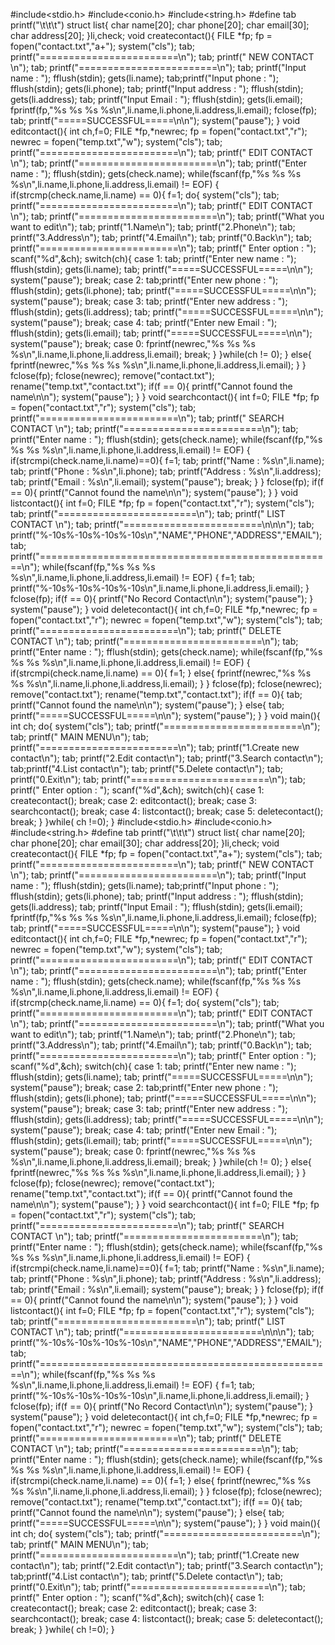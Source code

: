 
#include<stdio.h>
#include<conio.h>
#include<string.h>
#define tab printf("\t\t\t")
struct list{
char name[20];
char phone[20];
char email[30];
char address[20];
}li,check;
void createcontact(){
FILE *fp;
fp = fopen("contact.txt","a+");
system("cls");
tab; printf("========================\n");
tab; printf(" NEW CONTACT \n");
tab; printf("========================\n");
tab; printf("Input name : "); fflush(stdin); gets(li.name);
tab;printf("Input phone : "); fflush(stdin); gets(li.phone);
tab; printf("Input address : "); fflush(stdin); gets(li.address);
tab; printf("Input Email : "); fflush(stdin); gets(li.email);
fprintf(fp,"%s %s %s %s\n",li.name,li.phone,li.address,li.email);
fclose(fp);
tab; printf("=====SUCCESSFUL=====\n\n");
system("pause");
}
void editcontact(){
int ch,f=0;
FILE *fp,*newrec;
fp = fopen("contact.txt","r");
newrec = fopen("temp.txt","w");
system("cls");
tab; printf("========================\n");
tab; printf(" EDIT CONTACT \n");
tab; printf("========================\n");
tab; printf("Enter name : "); fflush(stdin); gets(check.name);
while(fscanf(fp,"%s %s %s %s\n",li.name,li.phone,li.address,li.email)
!= EOF)
{
if(strcmp(check.name,li.name) == 0){
f=1;
do{
system("cls");
tab; printf("========================\n");
tab; printf(" EDIT CONTACT \n");
tab; printf("========================\n");
tab; printf("What you want to edit\n");
tab; printf("1.Name\n");
tab; printf("2.Phone\n");
tab; printf("3.Address\n");
tab; printf("4.Email\n");
tab; printf("0.Back\n");
tab; printf("========================\n");
tab; printf(" Enter option : "); scanf("%d",&ch);
switch(ch){
case 1:
tab; printf("Enter new name : "); fflush(stdin);
gets(li.name);
tab; printf("=====SUCCESSFUL=====\n\n");
system("pause");
break;
case 2:
tab;printf("Enter new phone : "); fflush(stdin);
gets(li.phone);
tab; printf("=====SUCCESSFUL=====\n\n");
system("pause");
break;
case 3:
tab; printf("Enter new address : "); fflush(stdin);
gets(li.address);
tab; printf("=====SUCCESSFUL=====\n\n");
system("pause");
break;
case 4:
tab; printf("Enter new Email : "); fflush(stdin);
gets(li.email);
tab; printf("=====SUCCESSFUL=====\n\n");
system("pause");
break;
case 0:
fprintf(newrec,"%s %s %s
%s\n",li.name,li.phone,li.address,li.email);
break;
}
}while(ch != 0);
}
else{
fprintf(newrec,"%s %s %s
%s\n",li.name,li.phone,li.address,li.email);
}
}
fclose(fp);
fclose(newrec);
remove("contact.txt");
rename("temp.txt","contact.txt");
if(f == 0){
printf("Cannot found the name\n\n");
system("pause");
}
}
void searchcontact(){
int f=0;
FILE *fp;
fp = fopen("contact.txt","r");
system("cls");
tab; printf("========================\n");
tab; printf(" SEARCH CONTACT \n");
tab; printf("========================\n");
tab; printf("Enter name : "); fflush(stdin); gets(check.name);
while(fscanf(fp,"%s %s %s %s\n",li.name,li.phone,li.address,li.email)
!= EOF)
{
if(strcmpi(check.name,li.name)==0){
f=1;
tab; printf("Name : %s\n",li.name);
tab; printf("Phone : %s\n",li.phone);
tab; printf("Address : %s\n",li.address);
tab; printf("Email : %s\n",li.email);
system("pause");
break;
}
}
fclose(fp);
if(f == 0){
printf("Cannot found the name\n\n");
system("pause");
}
}
void listcontact(){
int f=0;
FILE *fp;
fp = fopen("contact.txt","r");
system("cls");
tab; printf("========================\n");
tab; printf(" LIST CONTACT \n");
tab; printf("========================\n\n\n");
tab;
printf("%-10s%-10s%-10s%-10s\n","NAME","PHONE","ADDRESS","EMAIL");
tab; printf("===================================================\n");
while(fscanf(fp,"%s %s %s %s\n",li.name,li.phone,li.address,li.email)
!= EOF)
{
f=1;
tab;
printf("%-10s%-10s%-10s%-10s\n",li.name,li.phone,li.address,li.email);
}
fclose(fp);
if(f == 0){
printf("No Record Contact\n\n");
system("pause");
}
system("pause");
}
void deletecontact(){
int ch,f=0;
FILE *fp,*newrec;
fp = fopen("contact.txt","r");
newrec = fopen("temp.txt","w");
system("cls");
tab; printf("========================\n");
tab; printf(" DELETE CONTACT \n");
tab; printf("========================\n");
tab; printf("Enter name : "); fflush(stdin); gets(check.name);
while(fscanf(fp,"%s %s %s %s\n",li.name,li.phone,li.address,li.email)
!= EOF)
{
if(strcmpi(check.name,li.name) == 0){
f=1;
}
else{
fprintf(newrec,"%s %s %s
%s\n",li.name,li.phone,li.address,li.email);
}
}
fclose(fp);
fclose(newrec);
remove("contact.txt");
rename("temp.txt","contact.txt");
if(f == 0){
tab; printf("Cannot found the name\n\n");
system("pause");
}
else{
tab; printf("=====SUCCESSFUL=====\n\n");
system("pause");
}
}
void main(){
int ch;
do{
system("cls");
tab; printf("========================\n");
tab; printf(" MAIN MENU\n");
tab; printf("========================\n");
tab; printf("1.Create new contact\n");
tab; printf("2.Edit contact\n");
tab; printf("3.Search contact\n");
tab;printf("4.List contact\n");
tab; printf("5.Delete contact\n");
tab; printf("0.Exit\n");
tab; printf("========================\n");
tab; printf(" Enter option : "); scanf("%d",&ch);
switch(ch){
case 1: createcontact(); break;
case 2: editcontact(); break;
case 3: searchcontact(); break;
case 4: listcontact(); break;
case 5: deletecontact(); break;
}
}while( ch !=0);
}
#include<stdio.h>
#include<conio.h>
#include<string.h>
#define tab printf("\t\t\t")
struct list{
char name[20];
char phone[20];
char email[30];
char address[20];
}li,check;
void createcontact(){
FILE *fp;
fp = fopen("contact.txt","a+");
system("cls");
tab; printf("========================\n");
tab; printf(" NEW CONTACT \n");
tab; printf("========================\n");
tab; printf("Input name : "); fflush(stdin); gets(li.name);
tab;printf("Input phone : "); fflush(stdin); gets(li.phone);
tab; printf("Input address : "); fflush(stdin); gets(li.address);
tab; printf("Input Email : "); fflush(stdin); gets(li.email);
fprintf(fp,"%s %s %s %s\n",li.name,li.phone,li.address,li.email);
fclose(fp);
tab; printf("=====SUCCESSFUL=====\n\n");
system("pause");
}
void editcontact(){
int ch,f=0;
FILE *fp,*newrec;
fp = fopen("contact.txt","r");
newrec = fopen("temp.txt","w");
system("cls");
tab; printf("========================\n");
tab; printf(" EDIT CONTACT \n");
tab; printf("========================\n");
tab; printf("Enter name : "); fflush(stdin); gets(check.name);
while(fscanf(fp,"%s %s %s %s\n",li.name,li.phone,li.address,li.email)
!= EOF)
{
if(strcmp(check.name,li.name) == 0){
f=1;
do{
system("cls");
tab; printf("========================\n");
tab; printf(" EDIT CONTACT \n");
tab; printf("========================\n");
tab; printf("What you want to edit\n");
tab; printf("1.Name\n");
tab; printf("2.Phone\n");
tab; printf("3.Address\n");
tab; printf("4.Email\n");
tab; printf("0.Back\n");
tab; printf("========================\n");
tab; printf(" Enter option : "); scanf("%d",&ch);
switch(ch){
case 1:
tab; printf("Enter new name : "); fflush(stdin);
gets(li.name);
tab; printf("=====SUCCESSFUL=====\n\n");
system("pause");
break;
case 2:
tab;printf("Enter new phone : "); fflush(stdin);
gets(li.phone);
tab; printf("=====SUCCESSFUL=====\n\n");
system("pause");
break;
case 3:
tab; printf("Enter new address : "); fflush(stdin);
gets(li.address);
tab; printf("=====SUCCESSFUL=====\n\n");
system("pause");
break;
case 4:
tab; printf("Enter new Email : "); fflush(stdin);
gets(li.email);
tab; printf("=====SUCCESSFUL=====\n\n");
system("pause");
break;
case 0:
fprintf(newrec,"%s %s %s
%s\n",li.name,li.phone,li.address,li.email);
break;
}
}while(ch != 0);
}
else{
fprintf(newrec,"%s %s %s
%s\n",li.name,li.phone,li.address,li.email);
}
}
fclose(fp);
fclose(newrec);
remove("contact.txt");
rename("temp.txt","contact.txt");
if(f == 0){
printf("Cannot found the name\n\n");
system("pause");
}
}
void searchcontact(){
int f=0;
FILE *fp;
fp = fopen("contact.txt","r");
system("cls");
tab; printf("========================\n");
tab; printf(" SEARCH CONTACT \n");
tab; printf("========================\n");
tab; printf("Enter name : "); fflush(stdin); gets(check.name);
while(fscanf(fp,"%s %s %s %s\n",li.name,li.phone,li.address,li.email)
!= EOF)
{
if(strcmpi(check.name,li.name)==0){
f=1;
tab; printf("Name : %s\n",li.name);
tab; printf("Phone : %s\n",li.phone);
tab; printf("Address : %s\n",li.address);
tab; printf("Email : %s\n",li.email);
system("pause");
break;
}
}
fclose(fp);
if(f == 0){
printf("Cannot found the name\n\n");
system("pause");
}
}
void listcontact(){
int f=0;
FILE *fp;
fp = fopen("contact.txt","r");
system("cls");
tab; printf("========================\n");
tab; printf(" LIST CONTACT \n");
tab; printf("========================\n\n\n");
tab;
printf("%-10s%-10s%-10s%-10s\n","NAME","PHONE","ADDRESS","EMAIL");
tab; printf("===================================================\n");
while(fscanf(fp,"%s %s %s %s\n",li.name,li.phone,li.address,li.email)
!= EOF)
{
f=1;
tab;
printf("%-10s%-10s%-10s%-10s\n",li.name,li.phone,li.address,li.email);
}
fclose(fp);
if(f == 0){
printf("No Record Contact\n\n");
system("pause");
}
system("pause");
}
void deletecontact(){
int ch,f=0;
FILE *fp,*newrec;
fp = fopen("contact.txt","r");
newrec = fopen("temp.txt","w");
system("cls");
tab; printf("========================\n");
tab; printf(" DELETE CONTACT \n");
tab; printf("========================\n");
tab; printf("Enter name : "); fflush(stdin); gets(check.name);
while(fscanf(fp,"%s %s %s %s\n",li.name,li.phone,li.address,li.email)
!= EOF)
{
if(strcmpi(check.name,li.name) == 0){
f=1;
}
else{
fprintf(newrec,"%s %s %s
%s\n",li.name,li.phone,li.address,li.email);
}
}
fclose(fp);
fclose(newrec);
remove("contact.txt");
rename("temp.txt","contact.txt");
if(f == 0){
tab; printf("Cannot found the name\n\n");
system("pause");
}
else{
tab; printf("=====SUCCESSFUL=====\n\n");
system("pause");
}
}
void main(){
int ch;
do{
system("cls");
tab; printf("========================\n");
tab; printf(" MAIN MENU\n");
tab; printf("========================\n");
tab; printf("1.Create new contact\n");
tab; printf("2.Edit contact\n");
tab; printf("3.Search contact\n");
tab;printf("4.List contact\n");
tab; printf("5.Delete contact\n");
tab; printf("0.Exit\n");
tab; printf("========================\n");
tab; printf(" Enter option : "); scanf("%d",&ch);
switch(ch){
case 1: createcontact(); break;
case 2: editcontact(); break;
case 3: searchcontact(); break;
case 4: listcontact(); break;
case 5: deletecontact(); break;
}
}while( ch !=0);
}

